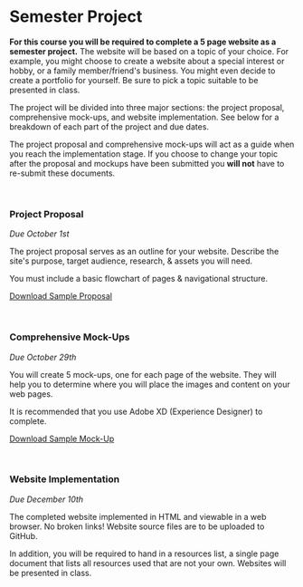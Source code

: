<h1>Semester Project</h1>
<p><strong>For this course you will be required to complete a 5 page website as a semester project.</strong>
The website will be based on a topic of your choice. For example, you might choose to create a website about a special interest or hobby, or a family member/friend's business. You might even decide to create a portfolio for yourself.  Be sure to pick a topic suitable to be presented in class.</p>   
<p>The project will be divided into three major sections: the project proposal, comprehensive mock-ups, and website implementation. See below for a breakdown of each part of the project and due dates.</p>
<p>The project proposal and comprehensive mock-ups will act as a guide when you reach the implementation stage.  If you choose to change your topic after the proposal and mockups have been submitted you <strong>will not</strong> have to re-submit these documents.</p>  


<br />
<h3>Project Proposal</h3>
<p><em>Due October 1st</em></p>
<p>The project proposal serves as an outline for your website. Describe the site's purpose, target audience, research, &amp; assets you will need.</p> 
<p>You must include a basic flowchart of pages &amp; navigational structure. </p>
<p><a href="http://com205.safiredesign.com/pdf/sample_proposal_2016.pdf" target="blank">Download Sample Proposal</a></p>

<br />
<h3>Comprehensive Mock-Ups</h3>
<p><em>Due October 29th</em></p>
<p>You will create 5 mock-ups, one for each page of the website. They will help you to determine where you will place the images and content on your web pages.</p>
<p>It is recommended that you use Adobe XD (Experience Designer) to complete. </p>
<p><a href="http://com205.safiredesign.com/pdf/sample_mockup.pdf" target="blank" >Download Sample Mock-Up</a></p>

<br />
<h3>Website Implementation</h3>
<p><em>Due December 10th</em></p>
<p>The completed website implemented in HTML and viewable in a web browser. No broken links! Website source files are to be uploaded to GitHub.</p> 
<p>In addition, you will be required to hand in a resources list, a single page document that lists all resources used that are not your own. Websites will be presented in class. </p>
